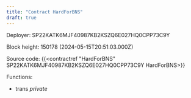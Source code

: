 ```yaml
---
title: "Contract HardForBNS"
draft: true
---
```

Deployer: SP22KATK6MJF40987KB2KSZQ6E027HQ0CPP73C9Y


 



Block height: 150178 (2024-05-15T20:51:03.000Z)

Source code: {{<contractref "HardForBNS" SP22KATK6MJF40987KB2KSZQ6E027HQ0CPP73C9Y HardForBNS>}}

Functions:

* trans _private_
